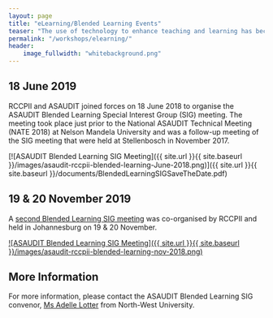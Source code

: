 ```yaml
---
layout: page
title: "eLearning/Blended Learning Events"
teaser: "The use of technology to enhance teaching and learning has become critical in today's academic environment."
permalink: "/workshops/elearning/"
header:
    image_fullwidth: "whitebackground.png"
---
```


## 18 June 2019

RCCPII and ASAUDIT joined forces on 18 June 2018 to organise the ASAUDIT Blended Learning Special Interest Group (SIG) meeting. The meeting took place just prior to the National ASAUDIT Technical Meeting (NATE 2018) at Nelson Mandela University and was a follow-up meeting of the SIG meeting that were held at Stellenbosch in November 2017.

[![ASAUDIT Blended Learning SIG Meeting]({{ site.url }}{{ site.baseurl }}/images/asaudit-rccpii-blended-learning-June-2018.png)]({{ site.url }}{{ site.baseurl }}/documents/BlendedLearningSIGSaveTheDate.pdf)

## 19 & 20 November 2019

A [second Blended Learning SIG meeting](https://tenet-rccpii.github.io/BlendedLearningSIG-JHB-2018/) was co-organised by RCCPII and held in Johannesburg on 19 & 20 November.

[![ASAUDIT Blended Learning SIG Meeting]({{ site.url }}{{ site.baseurl }}/images/asaudit-rccpii-blended-learning-nov-2018.png)](https://tenet-rccpii.github.io/BlendedLearningSIG-JHB-2018/)

## More Information

For more information, please contact the ASAUDIT Blended Learning SIG convenor, [Ms Adelle Lotter](mailto:adelle.lotter@nwu.ac.za) from North-West University.
